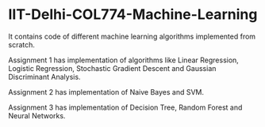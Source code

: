# IIT-Delhi-COL774-Machine-Learning
It contains code of different machine learning algorithms implemented from scratch.

Assignment 1 has implementation of algorithms like Linear Regression, Logistic Regression, Stochastic Gradient Descent
and Gaussian Discriminant Analysis.

Assignment 2 has implementation of Naive Bayes and SVM.

Assignment 3 has implementation of Decision Tree, Random Forest and Neural Networks.
